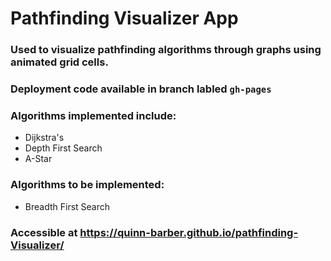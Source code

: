 # Pathfinding Visualizer App

### Used to visualize pathfinding algorithms through graphs using animated grid cells.
### Deployment code available in branch labled `gh-pages`

### Algorithms implemented include:
* Dijkstra's
* Depth First Search
* A-Star

### Algorithms to be implemented:
* Breadth First Search

### Accessible at https://quinn-barber.github.io/pathfinding-Visualizer/
